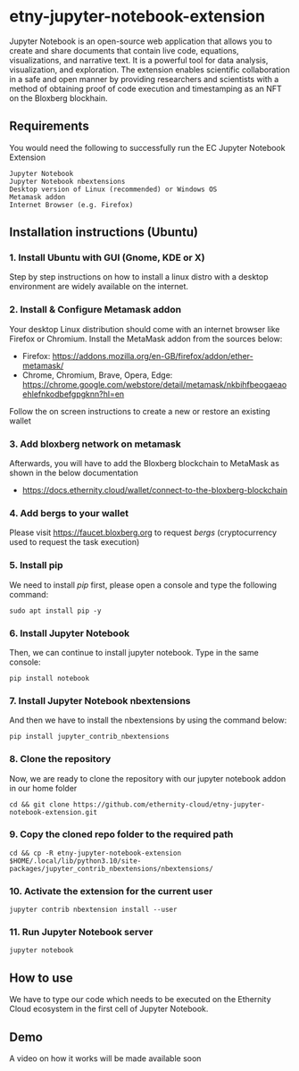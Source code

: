 # etny-jupyter-notebook-extension
Jupyter Notebook is an open-source web application that allows you to create and share documents that contain live code, equations, visualizations, and narrative text. It is a powerful tool for data analysis, visualization, and exploration. 
The extension enables scientific collaboration in a safe and open manner by providing researchers and scientists with a method of obtaining proof of code execution and timestamping as an NFT on the Bloxberg blockhain.

## Requirements
You would need the following to successfully run the EC Jupyter Notebook Extension
```
Jupyter Notebook
Jupyter Notebook nbextensions
Desktop version of Linux (recommended) or Windows OS
Metamask addon
Internet Browser (e.g. Firefox)
```

## Installation instructions (Ubuntu)

### 1. Install Ubuntu with GUI (Gnome, KDE or X)
Step by step instructions on how to install a linux distro with a desktop environment are widely available on the internet.

### 2. Install & Configure Metamask addon
Your desktop Linux distribution should come with an internet browser like Firefox or Chromium. Install the MetaMask addon from the sources below:
- Firefox: https://addons.mozilla.org/en-GB/firefox/addon/ether-metamask/
- Chrome, Chromium, Brave, Opera, Edge: https://chrome.google.com/webstore/detail/metamask/nkbihfbeogaeaoehlefnkodbefgpgknn?hl=en

Follow the on screen instructions to create a new or restore an existing wallet

### 3. Add bloxberg network on metamask
Afterwards, you will have to add the Bloxberg blockchain to MetaMask as shown in the below documentation
- https://docs.ethernity.cloud/wallet/connect-to-the-bloxberg-blockchain

### 4. Add bergs to your wallet
Please visit https://faucet.bloxberg.org to request _bergs_ (cryptocurrency used to request the task execution)

### 5. Install pip
We need to install *pip* first, please open a console and type the following command:
```
sudo apt install pip -y
```
### 6. Install Jupyter Notebook
Then, we can continue to install jupyter notebook. Type in the same console:
```
pip install notebook
```
### 7. Install Jupyter Notebook nbextensions
And then we have to install the nbextensions by using the command below:
```
pip install jupyter_contrib_nbextensions
```
### 8. Clone the repository
Now, we are ready to clone the repository with our jupyter notebook addon in our home folder
```
cd && git clone https://github.com/ethernity-cloud/etny-jupyter-notebook-extension.git
```
### 9. Copy the cloned repo folder to the required path 
```
cd && cp -R etny-jupyter-notebook-extension $HOME/.local/lib/python3.10/site-packages/jupyter_contrib_nbextensions/nbextensions/
```
### 10. Activate the extension for the current user
```
jupyter contrib nbextension install --user
```
### 11. Run Jupyter Notebook server
```
jupyter notebook
```


## How to use
We have to type our code which needs to be executed on the Ethernity Cloud ecosystem in the first cell of Jupyter Notebook.

## Demo
A video on how it works will be made available soon
